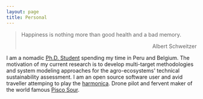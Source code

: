 ```yaml
---
layout: page
title: Personal
---
```


> Happiness is nothing more than good health and a bad memory.
> <div style="text-align: right"> Albert Schweitzer </div>

I am a nomadic [Ph.D. Student](https://www.kuleuven.be/wieiswie/en/person/00090839) spending my time in Peru and Belgium. The motivation of my current research is to develop multi-target methodologies and system modeling approaches for the agro-ecosystems' technical sustainability assessment. I am an open source software user and avid traveller attemping to play the [harmonica](https://allaboutharmonicas.com/review-on-the-hohner-special-20-harmonica). Drone pilot and fervent maker of the world famous [Pisco Sour](http://www.nytimes.com/2012/04/15/travel/enjoying-pisco-cocktails-in-lima-peru.html).
